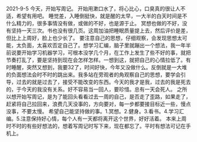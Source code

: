 2021-9-5
	今天，开始写周记。
	开始用漱口水了，将心比心，口臭真的很让人不适，希望有用吧。
	睡觉差，入睡倒挺快，就是醒的太早，一大半的白天时间是不什么精力的，很多事情没有做，或做的不好，也是源于止。
	冥想也做的不好，没有坚持一天三次。书也没有很几页。这周加油把睡眠质量提上去，然后评价是差，但比上上周好，脸上也少长了。
	要注意自己的思想，仔细观察，会发现思想太可能，太负面，太喜欢否定自己了。想学习汇编，脑子里就蹦出一个想法，我一年半前说要开始学习机器学习，可根本没学几个月，在工作上发生了些不好的事，就把节奏打乱了，要是坚持到现在会怎样怎样。一想到这，就把自己的心情拉低了。有时睡醒，突然又想到，我要32了，时间好快，今年又没做什么。反倒就是一大堆的负面想法会时不时的跳出来。我多站在旁观者的角观察自己的思想，要学会引导，过去的就是过去了，接受不能改变的东西。今天的我才是我，过去的我是死去的，于今天的我没有关系。好不容易当一回人，要珍惜。总有一天会死人。
	之所以想开始写周记，是为了能回头看看过去一周的自己，是否走了歪路，如果走了，赶紧将自己拉回来，浪费几天没事的，方向要对，每一步都要接目标近一些，慢点没事，不要太慢。
	希望自己能坚持做的事。1.冥想。2.健身。3.看书。4.学习汇编。5.注意保持好心情，每个人有一天都将离开这个世界，好好活着。
	本来上周时不时的有些好想法的，想着写周记时写下来，现在都忘了。平时有想法可记在手机上。